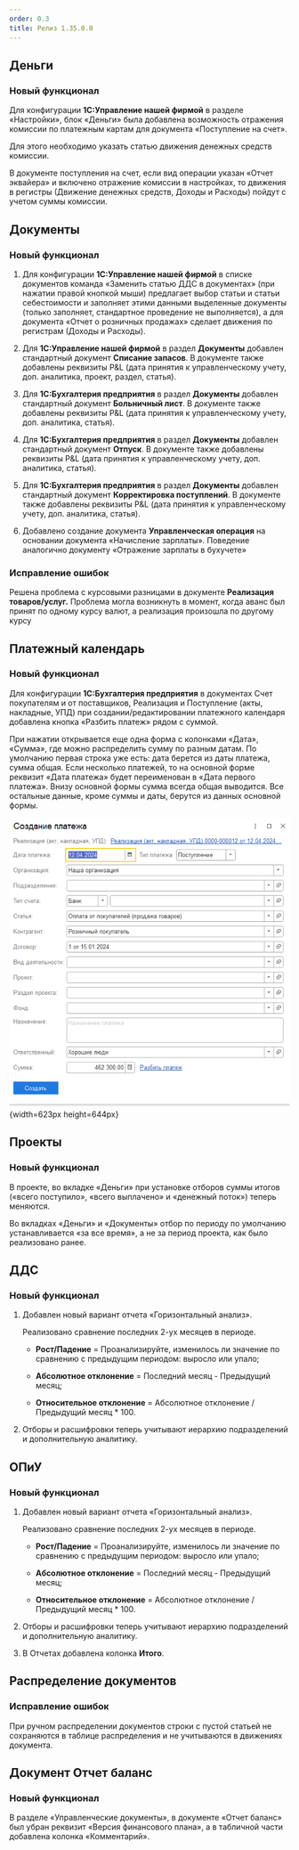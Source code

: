 ```yaml
---
order: 0.3
title: Релиз 1.35.0.0
---
```


## **Деньги**

### Новый функционал

Для конфигурации **1С:Управление нашей фирмой** в разделе «Настройки», блок «Деньги» была добавлена возможность отражения комиссии по платежным картам для документа «Поступление на счет».

Для этого необходимо указать статью движения денежных средств комиссии.

В документе поступления на счет, если вид операции указан «Отчет эквайера» и включено отражение комиссии в настройках, то движения в регистры (Движение денежных средств, Доходы и Расходы) пойдут с учетом суммы комиссии.

## **Документы**

### Новый функционал

1. Для конфигурации **1С:Управление нашей фирмой** в списке документов команда «Заменить статью ДДС в документах» (при нажатии правой кнопкой мыши) предлагает выбор статьи и статьи себестоимости и заполняет этими данными выделенные документы (только заполняет, стандартное проведение не выполняется), а для документа «Отчет о розничных продажах» сделает движения по регистрам (Доходы и Расходы).

2. Для **1С:Управление нашей фирмой** в раздел **Документы** добавлен стандартный документ **Списание запасов**. В документе также добавлены реквизиты P&L (дата принятия к управленческому учету, доп. аналитика, проект, раздел, статья).

3. Для **1С:Бухгалтерия предприятия** в раздел **Документы** добавлен стандартный документ **Больничный лист**. В документе также добавлены реквизиты P&L (дата принятия к управленческому учету, доп. аналитика, статья).

4. Для **1С:Бухгалтерия предприятия** в раздел **Документы** добавлен стандартный документ **Отпуск**. В документе также добавлены реквизиты P&L (дата принятия к управленческому учету, доп. аналитика, статья).

5. Для **1С:Бухгалтерия предприятия** в раздел **Документы** добавлен стандартный документ **Корректировка поступлений**. В документе также добавлены реквизиты P&L (дата принятия к управленческому учету, доп. аналитика, статья).

6. Добавлено создание документа **Управленческая операция** на основании документа «Начисление зарплаты». Поведение аналогично документу «Отражение зарплаты в бухучете»

### Исправление ошибок

Решена проблема с курсовыми разницами в документе **Реализация товаров/услуг.** Проблема могла возникнуть в момент, когда аванс был принят по одному курсу валют, а реализация произошла по другому курсу

## **Платежный календарь**

### Новый функционал

Для  конфигурации **1С:Бухгалтерия предприятия**  в документах Счет покупателям и от поставщиков, Реализация и Поступление (акты, накладные, УПД) при создании/редактировании платежного календаря добавлена кнопка «Разбить платеж» рядом с суммой.

При нажатии открывается еще одна форма с колонками «Дата», «Сумма», где можно распределить сумму по разным датам. По умолчанию первая строка уже есть: дата берется из даты платежа, сумма общая. Если несколько платежей, то на основной форме реквизит «Дата платежа» будет переименован в «Дата первого платежа». Внизу основной формы сумма всегда общая выводится.  Все остальные данные, кроме суммы и даты, берутся из данных основной формы.

![](./_index.png){width=623px height=644px}

## **Проекты**

### Новый функционал

В проекте, во вкладке «Деньги» при установке отборов суммы итогов («всего поступило», «всего выплачено» и «денежный поток») теперь меняются.

Во вкладках «Деньги» и «Документы» отбор по периоду по умолчанию устанавливается «за все время», а не за период проекта, как было реализовано ранее.

## **ДДС**

### Новый функционал

1. Добавлен новый вариант отчета «Горизонтальный анализ».

   Реализовано сравнение последних 2-ух месяцев в периоде.

   -  **Рост/Падение**  = Проанализируйте, изменилось ли значение по сравнению с предыдущим периодом: выросло или упало;

   -  **Абсолютное отклонение** = Последний месяц - Предыдущий месяц;

   -  **Относительное отклонение** = Абсолютное отклонение / Предыдущий месяц \* 100.

2. Отборы и расшифровки теперь учитывают иерархию подразделений и дополнительную аналитику.

## **ОПиУ**

### Новый функционал

1. Добавлен новый вариант отчета «Горизонтальный анализ».

   Реализовано сравнение последних 2-ух месяцев в периоде.

   -  **Рост/Падение**  = Проанализируйте, изменилось ли значение по сравнению с предыдущим периодом: выросло или упало;

   -  **Абсолютное отклонение** = Последний месяц - Предыдущий месяц;

   -  **Относительное отклонение** = Абсолютное отклонение / Предыдущий месяц \* 100.

2. Отборы и расшифровки теперь учитывают иерархию подразделений и дополнительную аналитику.

3. В Отчетах добавлена колонка **Итого**.

## **Распределение документов**

### Исправление ошибок

При ручном распределении документов строки с пустой статьей не сохраняются в таблице распределения и не учитываются в движениях документа.

## **Документ Отчет баланс**

### Новый функционал

В разделе «Управленческие документы», в документе «Отчет баланс» был убран реквизит «Версия финансового плана», а в табличной части добавлена колонка «Комментарий».